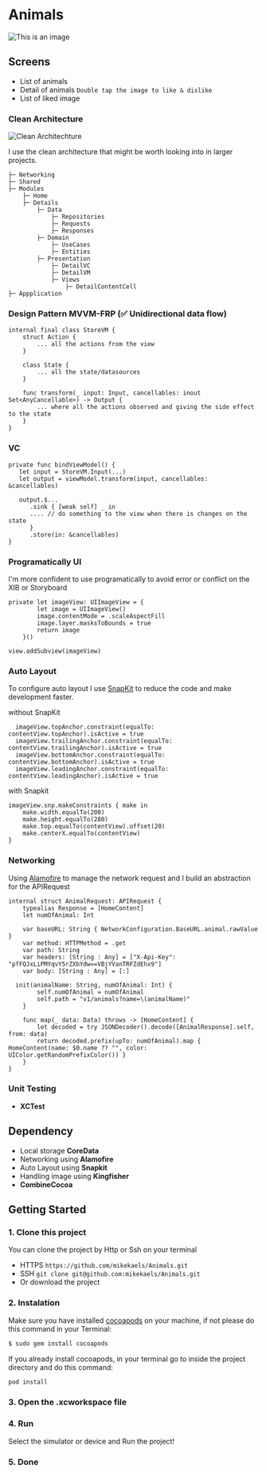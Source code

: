 # Animals

![This is an image](https://ik.imagekit.io/m1ke1magek1t/Animals_oPEWOIJqX.png?updatedAt=1705683689856)

## Screens
- List of animals
- Detail of animals ```Double tap the image to like & dislike```
- List of liked image


### Clean Architecture
![Clean Architechture](https://ik.imagekit.io/m1ke1magek1t/CleanArch.png?updatedAt=1705685276939)

I use the clean architecture that might be worth looking into in larger projects.
```
├─ Networking
├─ Shared
├─ Modules
    ├─ Home
    ├─ Details
        ├─ Data
            ├─ Repositories
            ├─ Requests
            ├─ Responses
        ├─ Domain
            ├─ UseCases
            ├─ Entities
        ├─ Presentation
            ├─ DetailVC
            ├─ DetailVM
            ├─ Views
                ├─ DetailContentCell
├─ Appplication
```

### Design Pattern MVVM-FRP (✅ Unidirectional data flow)
```
internal final class StoreVM {
    struct Action {
        ... all the actions from the view
    }

    class State {
        ... all the state/datasources
    }

    func transform(_ input: Input, cancellables: inout Set<AnyCancellable>) -> Output {
        ... where all the actions observed and giving the side effect to the state
    }
}
```

### VC
```
private func bindViewModel() {
   let input = StoreVM.Input(...)
   let output = viewModel.transform(input, cancellables: &cancellables)
	
   output.$...
      .sink { [weak self] _ in
      .... // do something to the view when there is changes on the state
      }
      .store(in: &cancellables)
}
```

### Programatically UI
I'm more confident to use programatically to avoid error or conflict on the XIB or Storyboard
```
private let imageView: UIImageView = {
		let image = UIImageView()
		image.contentMode = .scaleAspectFill
		image.layer.masksToBounds = true
		return image
	}()
        
view.addSubview(imageView)
```

### Auto Layout
To configure auto layout I use [SnapKit](https://github.com/SnapKit/SnapKit) to reduce the code and make development faster.

without SnapKit
```
  imageView.topAnchor.constraint(equalTo: contentView.topAnchor).isActive = true
  imageView.trailingAnchor.constraint(equalTo: contentView.trailingAnchor).isActive = true
  imageView.bottomAnchor.constraint(equalTo: contentView.bottomAnchor).isActive = true
  imageView.leadingAnchor.constraint(equalTo: contentView.leadingAnchor).isActive = true
```

with Snapkit
```
imageView.snp.makeConstraints { make in
    make.width.equalTo(200)
    make.height.equalTo(280)
    make.top.equalTo(contentView).offset(20)
    make.centerX.equalTo(contentView)
}
```

### Networking
Using [Alamofire](https://github.com/Alamofire/Alamofire) to manage the network request and I build an abstraction for the APIRequest
```
internal struct AnimalRequest: APIRequest {
	typealias Response = [HomeContent]
	let numOfAnimal: Int
	
	var baseURL: String { NetworkConfiguration.BaseURL.animal.rawValue }
	var method: HTTPMethod = .get
	var path: String
	var headers: [String : Any] = ["X-Api-Key": "pfFQJxLiPMYqvY5rZXbYdw==VBjYVanTRFZdEhx9"]
	var body: [String : Any] = [:]

  init(animalName: String, numOfAnimal: Int) {
		self.numOfAnimal = numOfAnimal
		self.path = "v1/animals?name=\(animalName)"
	}
	
	func map(_ data: Data) throws -> [HomeContent] {
		let decoded = try JSONDecoder().decode([AnimalResponse].self, from: data)
		return decoded.prefix(upTo: numOfAnimal).map { HomeContent(name: $0.name ?? "", color: UIColor.getRandomPrefixColor()) }
	}
}

```

### Unit Testing
- **XCTest**

## Dependency
- Local storage **CoreData**
- Networking  using **Alamofire**
- Auto Layout using **Snapkit**
- Handling image using **Kingfisher**
- **CombineCocoa**

## Getting Started
### 1. Clone this project
You can clone the project by Http or Ssh on your terminal
- HTTPS ``` https://github.com/mikekaels/Animals.git ```
- SSH ``` git clone git@github.com:mikekaels/Animals.git ```
- Or download the project

### 2. Instalation
Make sure you have installed [cocoapods](https://cocoapods.org/) on your machine, if not please do this command in your Terminal: 
```bash
$ sudo gem install cocoapods
```
If you already install cocoapods, in your terminal go to inside the project directory and do this command: 
```bash
pod install
```
### 3. Open the .xcworkspace file

### 4. Run
Select the simulator or device
and Run the project!

### 5. Done
